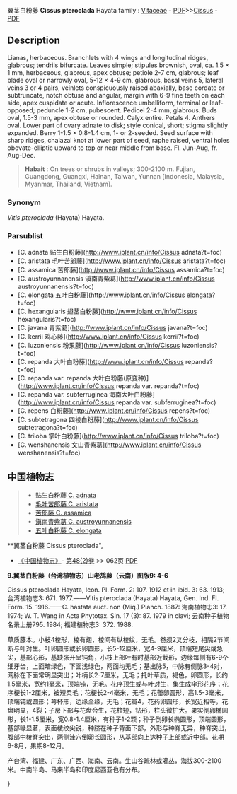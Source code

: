 翼茎白粉藤 **Cissus pteroclada** Hayata
family : [Vitaceae](http://www.iplant.cn/info/Vitaceae?t=foc) - [PDF](http://www.iplant.cn/foc/pdf/Vitaceae.pdf)>>[Cissus](http://www.iplant.cn/info/Cissus?t=foc) - [PDF](http://www.iplant.cn/foc/pdf/Cissus.pdf)

## Description

Lianas, herbaceous. Branchlets with 4 wings and longitudinal ridges, glabrous; tendrils bifurcate. Leaves simple; stipules brownish, oval, ca. 1.5 × 1 mm, herbaceous, glabrous, apex obtuse; petiole 2-7 cm, glabrous; leaf blade oval or narrowly oval, 5-12 × 4-9 cm, glabrous, basal veins 5, lateral veins 3 or 4 pairs, veinlets conspicuously raised abaxially, base cordate or subtruncate, notch obtuse and angular, margin with 6-9 fine teeth on each side, apex cuspidate or acute. Inflorescence umbelliform, terminal or leaf-opposed; peduncle 1-2 cm, pubescent. Pedicel 2-4 mm, glabrous. Buds oval, 1.5-3 mm, apex obtuse or rounded. Calyx entire. Petals 4. Anthers oval. Lower part of ovary adnate to disk; style conical, short; stigma slightly expanded. Berry 1-1.5 × 0.8-1.4 cm, 1- or 2-seeded. Seed surface with sharp ridges, chalazal knot at lower part of seed, raphe raised, ventral holes obovate-elliptic upward to top or near middle from base. Fl. Jun-Aug, fr. Aug-Dec.


> **Habait** : 
> On trees or shrubs in valleys; 300-2100 m. Fujian, Guangdong, Guangxi, Hainan, Taiwan, Yunnan [Indonesia, Malaysia, Myanmar, Thailand, Vietnam].

### Synonym
*Vitis pteroclada* (Hayata) Hayata.

### Parsublist

* [C.  adnata  贴生白粉藤](http://www.iplant.cn/info/Cissus adnata?t=foc)
* [C.  aristata  毛叶苦郎藤](http://www.iplant.cn/info/Cissus aristata?t=foc)
* [C.  assamica  苦郎藤](http://www.iplant.cn/info/Cissus assamica?t=foc)
* [C.  austroyunnanensis  滇南青紫葛](http://www.iplant.cn/info/Cissus austroyunnanensis?t=foc)
* [C.  elongata  五叶白粉藤](http://www.iplant.cn/info/Cissus elongata?t=foc)
* [C.  hexangularis  翅茎白粉藤](http://www.iplant.cn/info/Cissus hexangularis?t=foc)
* [C.  javana  青紫葛](http://www.iplant.cn/info/Cissus javana?t=foc)
* [C.  kerrii  鸡心藤](http://www.iplant.cn/info/Cissus kerrii?t=foc)
* [C.  luzoniensis  粉果藤](http://www.iplant.cn/info/Cissus luzoniensis?t=foc)
* [C.  repanda  大叶白粉藤](http://www.iplant.cn/info/Cissus repanda?t=foc)
* [C.  repanda var. repanda  大叶白粉藤(原变种)](http://www.iplant.cn/info/Cissus repanda var. repanda?t=foc)
* [C.  repanda var. subferruginea  海南大叶白粉藤](http://www.iplant.cn/info/Cissus repanda var. subferruginea?t=foc)
* [C.  repens  白粉藤](http://www.iplant.cn/info/Cissus repens?t=foc)
* [C.  subtetragona  四棱白粉藤](http://www.iplant.cn/info/Cissus subtetragona?t=foc)
* [C.  triloba  掌叶白粉藤](http://www.iplant.cn/info/Cissus triloba?t=foc)
* [C.  wenshanensis  文山青紫葛](http://www.iplant.cn/info/Cissus wenshanensis?t=foc)


## 中国植物志

> * [贴生白粉藤  C.  adnata](Cissus-adnata-贴生白粉藤.md)
> * [毛叶苦郎藤  C.  aristata](Cissus-aristata-毛叶苦郎藤.md)
> * [苦郎藤  C.  assamica](Cissus-assamica-苦郎藤.md)
> * [滇南青紫葛  C.  austroyunnanensis](Cissus-austroyunnanensis-滇南青紫葛.md)
> * [五叶白粉藤  C.  elongata](Cissus-elongata-五叶白粉藤.md)


**翼茎白粉藤 Cissus pteroclada",

* [《中国植物志》](http://www.iplant.cn/frps)- [第48(2)卷](http://www.iplant.cn/frps/vol/48(2)) >> 062页 [PDF](http://www.iplant.cn/frps/pdf/48(2)/062a.PDF)


**9.翼茎白粉藤（台湾植物志）山老鸪藤（云南）图版9: 4-6**

Cissus pteroclada Hayata, Icon. Pl. Form. 2: 107. 1912 et in ibid. 3: 63. 1913; 台湾植物志3: 671. 1977.——Vitis pteroclada (Hayata) Hayata, Gen. Ind. Fl. Form. 15. 1916.——C. hastata auct. non (Miq.) Planch. 1887: 海南植物志3: 17. 1974; W. T. Wang in Acta Phytotax. Sin. 17 (3): 87. 1979 in clavi; 云南种子植物名录上册795. 1984; 福建植物志3: 372. 1988.

草质藤本。小枝4棱形，棱有翅，棱间有纵棱纹，无毛。卷须2叉分枝，相隔2节间断与叶对生。叶卵圆形或长卵圆形，长5-12厘米，宽4-9厘米，顶端短尾尖或急尖，基部心形，基缺张开呈钝角，小枝上部叶有时基部近截形，边缘每侧有6-9个细牙齿，上面暗绿色，下面浅绿色，两面均无毛；基出脉5，中脉有侧脉3-4对，网脉在下面常明显突出；叶柄长2-7厘米，无毛；托叶草质，褐色，卵圆形，长约1.5毫米，宽约1毫米，顶端钝，无毛。花序顶生或与叶对生，集生成伞形花序；花序梗长1-2厘米，被短柔毛；花梗长2-4毫米，无毛；花蕾卵圆形，高1.5-3毫米，顶端钝或圆形；萼杯形，边缘全缘，无毛；花瓣4，花药卵圆形，长宽近相等，花盘明显，4裂；子房下部与花盘合生，花柱短，钻形，柱头微扩大。果实倒卵椭圆形，长1-1.5厘米，宽0.8-1.4厘米，有种子1-2颗；种子倒卵长椭圆形，顶端圆形，基部喙显著，表面棱纹尖锐，种脐在种子背面下部，外形与种脊无异，种脊突出，腹部中棱脊突出，两侧洼穴倒卵长圆形，从基部向上达种子上部或近中部。花期6-8月，果期8-12月。

产台湾、福建、广东、广西、海南、云南。生山谷疏林或灌丛，海拔300-2100米。中南半岛、马来半岛和印度尼西亚也有分布。

}